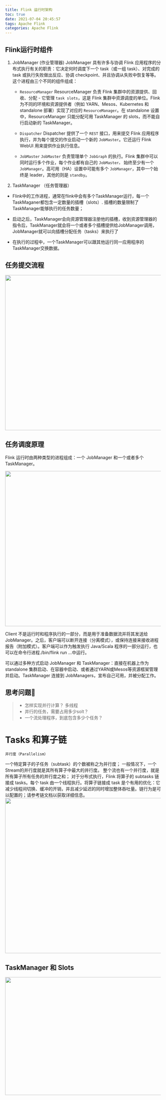 ```yaml
---
title: Flink 运行时架构
toc: true
date: 2021-07-04 20:45:57
tags: Apache Flink
categories: Apache Flink
---
```


## Flink运行时组件
1. JobManager (作业管理器)
    JobManager 具有许多与协调 Flink 应用程序的分布式执行有关的职责：它决定何时调度下一个 task（或一组 task）、对完成的 task 或执行失败做出反应、协调 checkpoint、并且协调从失败中恢复等等。这个进程由三个不同的组件组成：

   - `ResourceManager`
    ResourceManager 负责 Flink 集群中的资源提供、回收、分配 - 它管理 `task slots`，这是 Flink 集群中资源调度的单位。Flink 为不同的环境和资源提供者（例如 YARN、Mesos、Kubernetes 和 standalone 部署）实现了对应的 `ResourceManager`。在 standalone 设置中，ResourceManager 只能分配可用 TaskManager 的 slots，而不能自行启动新的 TaskManager。

   - `Dispatcher`
    Dispatcher 提供了一个 `REST` 接口，用来提交 Flink 应用程序执行，并为每个提交的作业启动一个新的 `JobMaster`。它还运行 Flink WebUI 用来提供作业执行信息。

   - `JobMaster`
    `JobMaster` 负责管理单个 `JobGraph` 的执行。Flink 集群中可以同时运行多个作业，每个作业都有自己的 `JobMaster。`
    始终至少有一个 `JobManager`。高可用（HA）设置中可能有多个 `JobManager`，其中一个始终是 leader，其他的则是 `standby`。

1. TaskManager （任务管理器）

  - Flink中的工作进程，通常在flink中会有多个TaskManager运行，每一个TaskMaganer都包含一定数量的插槽（slots）. 插槽的数量限制了TaskManager能够执行的任务数量；
  
  - 启动之后，TaskManager会向资源管理器注册他的插槽，收到资源管理器的指令后，TaskManager就会将一个或者多个插槽提供给JobManager调用，JobManager就可以向插槽分配任务（tasks）来执行了

  - 在执行的过程中，一个TaskManager可以跟其他运行同一应用程序的TaskManager交换数据。






## 任务提交流程

<img src="https://oscimg.oschina.net/oscnet/up-89cc1f4eb3aa51db738324a144a29b91db1.png" width=760 height=500>

## 任务调度原理

Flink 运行时由两种类型的进程组成：一个 JobManager 和一个或者多个 TaskManager。

<img src="https://ci.apache.org/projects/flink/flink-docs-release-1.13/fig/processes.svg" width=760 height=500> 

Client 不是运行时和程序执行的一部分，而是用于准备数据流并将其发送给 JobManager。之后，客户端可以断开连接（分离模式），或保持连接来接收进程报告（附加模式）。客户端可以作为触发执行 Java/Scala 程序的一部分运行，也可以在命令行进程./bin/flink run ...中运行。

可以通过多种方式启动 JobManager 和 TaskManager：直接在机器上作为standalone 集群启动、在容器中启动、或者通过YARN或Mesos等资源框架管理并启动。TaskManager 连接到 JobManagers，宣布自己可用，并被分配工作。

## 思考问题🤔
> - 怎样实现并行计算？ 多线程
> - 并行的任务，需要占用多少solt？
> - 一个流处理程序，到底包含多少个任务？



# Tasks 和算子链
`并行度（Parallelism）`

一个特定算子的子任务（subtask）的个数被称之为并行度； 一般情况下，一个Stream的并行度就是其所有算子中最大的并行度。
整个流也有一个并行度，就是所有算子所有任务的并行度之和；
对于分布式执行，Flink 将算子的 subtasks 链接成 tasks。每个 task 由一个线程执行。将算子链接成 task 是个有用的优化：它减少线程间切换、缓冲的开销，并且减少延迟的同时增加整体吞吐量。链行为是可以配置的；请参考链文档以获取详细信息。
<img src="https://ci.apache.org/projects/flink/flink-docs-release-1.13/fig/tasks_chains.svg" width=760 height=500>


## TaskManager 和 Slots

<img src='https://ci.apache.org/projects/flink/flink-docs-release-1.13/fig/tasks_slots.svg' width=800 height=380>